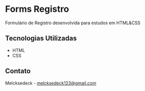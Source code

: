 # Forms Registro

Formulário de Registro desenvolvida para estudos em HTML&CSS

## Tecnologias Utilizadas

- HTML
- CSS

## Contato

Melcksedeck - melcksedeck123@gmail.com
